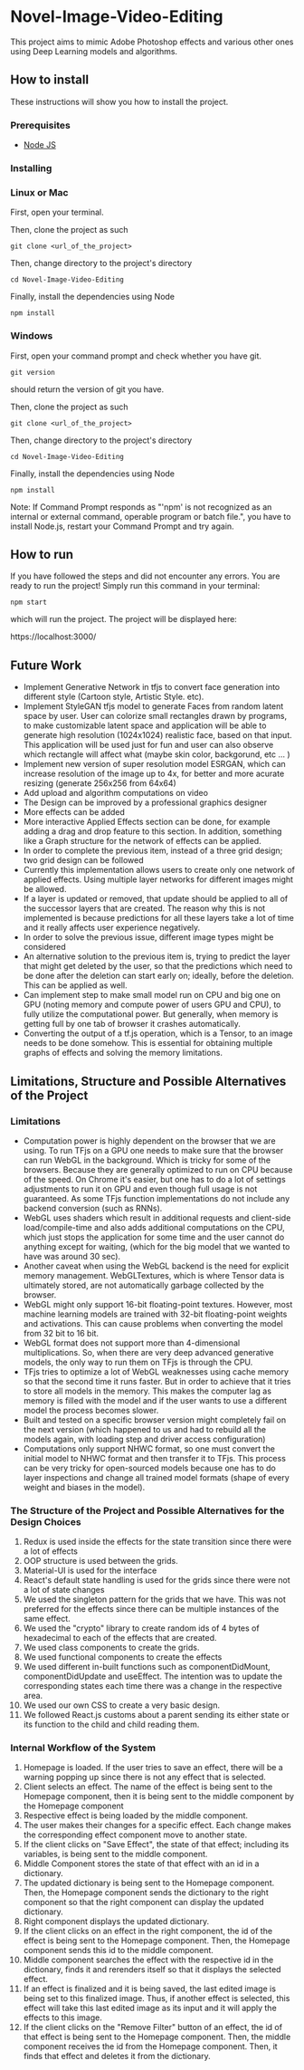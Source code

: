 # Novel-Image-Video-Editing

This project aims to mimic Adobe Photoshop effects and various other ones using Deep Learning models and algorithms. 

## How to install

These instructions will show you how to install the project. 

### Prerequisites

- [Node JS](https://nodejs.org/en/download/)

### Installing

### Linux or Mac

First, open your terminal. 

Then, clone the project as such

```
git clone <url_of_the_project>
```

Then, change directory to the project's directory
```
cd Novel-Image-Video-Editing
```

Finally, install the dependencies using Node

```
npm install
```
### Windows

First, open your command prompt and check whether you have git. 

```
git version
```

should return the version of git you have.

Then, clone the project as such

```
git clone <url_of_the_project>
```

Then, change directory to the project's directory
```
cd Novel-Image-Video-Editing
```

Finally, install the dependencies using Node

```
npm install
```

Note: If Command Prompt responds as "'npm' is not recognized as an internal or external command, operable program or batch file.", you have to install Node.js, restart your Command Prompt and try again.

## How to run

If you have followed the steps and did not encounter any errors. You are ready to run the project! Simply run this command in your terminal:

```
npm start
```

which will run the project. The project will be displayed here:

https://localhost:3000/

## Future Work

* Implement Generative Network in tfjs to convert face generation into
different style (Cartoon style, Artistic Style. etc).
* Implement StyleGAN tfjs model to generate Faces from random latent
space by user. User can colorize small rectangles drawn by programs, to make customizable latent space and application will be able to
generate high resolution (1024x1024) realistic face, based on that input. This application will be used just for fun and user can also observe
which rectangle will affect what (maybe skin color, backgorund, etc ... ) 
* Implement new version of super resolution model ESRGAN, which can
increase resolution of the image up to 4x, for better and more acurate resizing (generate 256x256 from 64x64)
* Add upload and algorithm computations on video
* The Design can be improved by a professional graphics designer
* More effects can be added
* More interactive Applied Effects section can be done, for example adding a
drag and drop feature to this section. In addition, something like a Graph structure
for the network of effects can be applied.
* In order to complete the previous item, instead of a three grid design; two grid design can be followed
* Currently this implementation allows users to create only one network of
applied effects. Using multiple layer networks for different images might be
allowed.
* If a layer is updated or removed, that update should be applied to all of the
successor layers that are created. The reason why this is not implemented
is because predictions for all these layers take a lot of time and it really
affects user experience negatively.
* In order to solve the previous issue, different image types might be
considered
* An alternative solution to the previous item is, trying to predict the layer that might get deleted by the user, so that the predictions which need to be done after the deletion can start early on; ideally, before the deletion. This can be applied as well.
* Can implement step to make small model run on CPU and big one on GPU (noting memory and compute power of users GPU and CPU), to fully utilize the computational power. But generally, when memory is getting full by one tab of browser it crashes automatically. 
* Converting the output of a tf.js operation, which is a Tensor, to an image needs to be done somehow. This is essential for obtaining multiple graphs of effects and solving the memory limitations.

## Limitations, Structure and Possible Alternatives of the Project

### Limitations

* Computation power is highly dependent on the browser that we are using. To run TFjs on a GPU one needs to make sure that the browser can run WebGL in the background. Which is tricky for some of the browsers. Because they are generally optimized to run on CPU because of the speed. On Chrome it's easier, but one has to do a lot of settings adjustments to run it on GPU and even though full usage is not guaranteed. As some TFjs function implementations do not include any backend conversion (such as RNNs). 
* WebGL uses shaders which result in additional requests and client-side load/compile-time and also adds additional computations on the CPU, which just stops the application for some time and the user cannot do anything except for waiting, (which for the big model that we wanted to have was around 30 sec).
* Another caveat when using the WebGL backend is the need for explicit memory management. WebGLTextures, which is where Tensor data is ultimately stored, are not automatically garbage collected by the browser.
* WebGL might only support 16-bit floating-point textures. However, most machine learning models are trained with 32-bit floating-point weights and activations. This can cause problems when converting the model from 32 bit to 16 bit.
* WebGL format does not support more than 4-dimensional multiplications. So, when there are very deep advanced generative models, the only way to run them on TFjs is through the CPU.
* TFjs tries to optimize a lot of WebGL weaknesses using cache memory so that the second time it runs faster. But in order to achieve that it tries to store all models in the memory. This makes the computer lag as memory is filled with the model and if the user wants to use a different model the process becomes slower.
* Built and tested on a specific browser version might completely fail on the next version (which happened to us and had to rebuild all the models again, with loading step and driver access configuration)
* Computations only support NHWC format, so one must convert the initial model to NHWC format and then transfer it to TFjs. This process can be very tricky for open-sourced models because one has to do layer inspections and change all trained model formats (shape of every weight and biases in the model).

### The Structure of the Project and Possible Alternatives for the Design Choices

1. Redux is used inside the effects for the state transition since there were a lot of effects
2. OOP structure is used between the grids.
3. Material-UI is used for the interface
4. React's default state handling is used for the grids since there were not a lot of state changes
5. We used the singleton pattern for the grids that we have. This was not preferred for the effects since there can be multiple instances of the same effect.
6. We used the "crypto" library to create random ids of 4 bytes of hexadecimal to each of the effects that are created.
7. We used class components to create the grids.
8. We used functional components to create the effects
9. We used different in-built functions such as componentDidMount, componentDidUpdate and useEffect. The intention was to update the corresponding states each time there was a change in the respective area.
10. We used our own CSS to create a very basic design.
11. We followed React.js customs about a parent sending its either state or its function to the child and child reading them.

### Internal Workflow of the System

1. Homepage is loaded. If the user tries to save an effect, there will be a warning popping up since there is not any effect that is selected.
2. Client selects an effect. The name of the effect is being sent to the Homepage component, then it is being sent to the middle component by the Homepage component
3. Respective effect is being loaded by the middle component.
4. The user makes their changes for a specific effect. Each change makes the corresponding effect component move to another state.
5. If the client clicks on "Save Effect", the state of that effect; including its variables, is being sent to the middle component.
6. Middle Component stores the state of that effect with an id in a dictionary.
7. The updated dictionary is being sent to the Homepage component. Then, the Homepage component sends the dictionary to the right component so that the right component can display the updated dictionary.
8. Right component displays the updated dictionary.
9. If the client clicks on an effect in the right component, the id of the effect is being sent to the Homepage component. Then, the Homepage component sends this id to the middle component.
10. Middle component searches the effect with the respective id in the dictionary, finds it and rerenders itself so that it displays the selected effect.
11. If an effect is finalized and it is being saved, the last edited image is being set to this finalized image. Thus, if another effect is selected, this effect will take this last edited image as its input and it will apply the effects to this image.
12. If the client clicks on the "Remove Filter" button of an effect, the id of that effect is being sent to the Homepage component. Then, the middle component receives the id from the Homepage component. Then, it finds that effect and deletes it from the dictionary.




